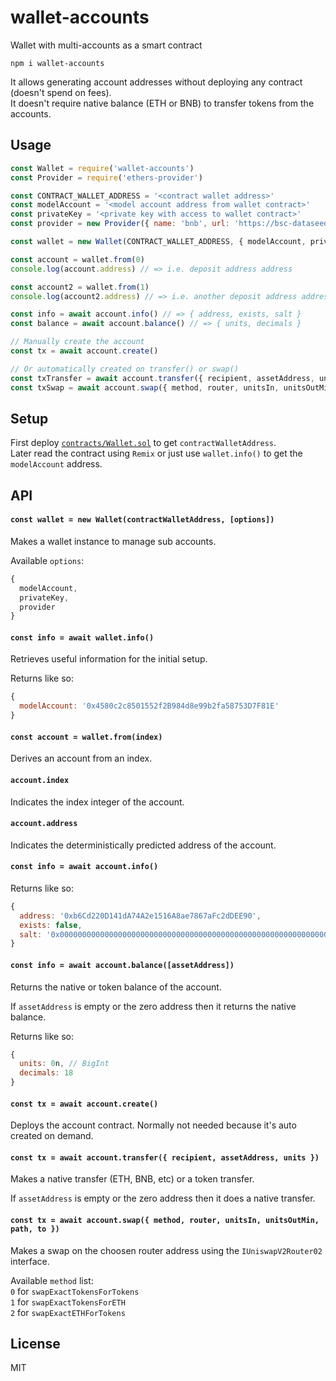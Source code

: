 # wallet-accounts

Wallet with multi-accounts as a smart contract

```
npm i wallet-accounts
```

It allows generating account addresses without deploying any contract (doesn't spend on fees).\
It doesn't require native balance (ETH or BNB) to transfer tokens from the accounts.

## Usage
```javascript
const Wallet = require('wallet-accounts')
const Provider = require('ethers-provider')

const CONTRACT_WALLET_ADDRESS = '<contract wallet address>'
const modelAccount = '<model account address from wallet contract>'
const privateKey = '<private key with access to wallet contract>'
const provider = new Provider({ name: 'bnb', url: 'https://bsc-dataseed.binance.org' })

const wallet = new Wallet(CONTRACT_WALLET_ADDRESS, { modelAccount, privateKey, provider })

const account = wallet.from(0)
console.log(account.address) // => i.e. deposit address address

const account2 = wallet.from(1)
console.log(account2.address) // => i.e. another deposit address address

const info = await account.info() // => { address, exists, salt }
const balance = await account.balance() // => { units, decimals }

// Manually create the account
const tx = await account.create()

// Or automatically created on transfer() or swap()
const txTransfer = await account.transfer({ recipient, assetAddress, units })
const txSwap = await account.swap({ method, router, unitsIn, unitsOutMin, path, to })
```

## Setup

First deploy [`contracts/Wallet.sol`](contracts/Wallet.sol) to get `contractWalletAddress`.\
Later read the contract using `Remix` or just use `wallet.info()` to get the `modelAccount` address.

## API

#### `const wallet = new Wallet(contractWalletAddress, [options])`

Makes a wallet instance to manage sub accounts.

Available `options`:
```js
{
  modelAccount,
  privateKey,
  provider
}
```

#### `const info = await wallet.info()`

Retrieves useful information for the initial setup.

Returns like so:
```js
{
  modelAccount: '0x4580c2c8501552f2B984d8e99b2fa58753D7F81E'
}
```

#### `const account = wallet.from(index)`

Derives an account from an index.

#### `account.index`

Indicates the index integer of the account.

#### `account.address`

Indicates the deterministically predicted address of the account.

#### `const info = await account.info()`

Returns like so:
```js
{
  address: '0xb6Cd220D141dA74A2e1516A8ae7867aFc2dDEE90',
  exists: false,
  salt: '0x0000000000000000000000000000000000000000000000000000000000000000'
}
```

#### `const info = await account.balance([assetAddress])`

Returns the native or token balance of the account.

If `assetAddress` is empty or the zero address then it returns the native balance.

Returns like so:
```js
{
  units: 0n, // BigInt
  decimals: 18
}
```

#### `const tx = await account.create()`

Deploys the account contract. Normally not needed because it's auto created on demand.

#### `const tx = await account.transfer({ recipient, assetAddress, units })`

Makes a native transfer (ETH, BNB, etc) or a token transfer.

If `assetAddress` is empty or the zero address then it does a native transfer.

#### `const tx = await account.swap({ method, router, unitsIn, unitsOutMin, path, to })`

Makes a swap on the choosen router address using the `IUniswapV2Router02` interface.

Available `method` list:\
`0` for `swapExactTokensForTokens`\
`1` for `swapExactTokensForETH`\
`2` for `swapExactETHForTokens`

## License
MIT
